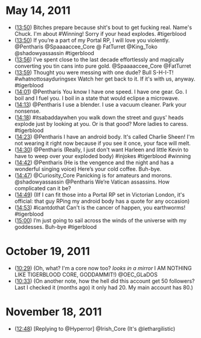 # May 14, 2011
* ([13:50](https://twitter.com/TigerBloodCore/status/69504937863806976)) Bitches prepare because shit's bout to get fucking real. Name's Chuck. I'm about #Winning! Sorry if your head explodes. #tigerblood
* ([13:50](https://twitter.com/TigerBloodCore/status/69504937863806976)) If you’re a part of my Portal RP, I will love you violently. @Pentharis @Spaaaaccee_Core @ FatTurret @King_Toko @shadowyassassin #tigerblood
* ([13:56](https://twitter.com/TigerBloodCore/status/69506409586376704)) I’ve spent close to the last decade effortlessly and magically converting you tin cans into pure gold. @Spaaaaccee_Core @FatTurret
* ([13:59](https://twitter.com/TigerBloodCore/status/69507136572502017)) Thought you were messing with one dude? Bull S-H-I-T! #whatnottosayduringsex Watch her get back to it. If it's with us, anyway. #tigerblood
* ([14:01](https://twitter.com/TigerBloodCore/status/69508713102323712)) @Pentharis You know I have one speed. I have one gear. Go. I boil and I fuel you. I boil in a state that would eclipse a microwave.
* ([14:13](https://twitter.com/TigerBloodCore/status/69510641253232640)) @Pentharis I use a blender. I use a vacuum cleaner. Park your nonsense.
* ([14:18](https://twitter.com/TigerBloodCore/status/69511834989903872)) #itsabaddaywhen you walk down the street and guys' heads explode just by looking at you. Or is that good? More ladies to caress. #tigerblood
* ([14:23](https://twitter.com/TigerBloodCore/status/69513189657821184)) @Pentharis I have an android body. It's called Charlie Sheen! I'm not wearing it right now because if you see it once, your face will melt.
* ([14:30](https://twitter.com/TigerBloodCore/status/69514913407705089)) @Pentharis (Really, I just don't want Harleen and little Kevin to have to weep over your exploded body) #injokes #tigerblood #winning
* ([14:42](https://twitter.com/TigerBloodCore/status/69517985261432833)) @Pentharis (He is the vengence and the night and has a wonderful singing voice) Here’s your cold coffee. Buh-bye.
* ([14:47](https://twitter.com/TigerBloodCore/status/69519184442298368)) @Curiosity_Core Panicking is for amateurs and morons. @shadowyassassin @Pentharis We’re Vatican assassins. How complicated can it be?
* ([14:49](https://twitter.com/TigerBloodCore/status/69519779077169152)) (IIf I can fit those into a Portal RP set in Victorian London, it's official: that guy RPing my android body has a quote for any occasion)
* ([14:53](https://twitter.com/TigerBloodCore/status/69520795906478080)) #icantdothat Can't is the cancer of happen, you earthworms! #tigerblood
* ([15:00](https://twitter.com/TigerBloodCore/status/69522435111792640)) I’m just going to sail across the winds of the universe with my goddesses. Buh-bye #tigerblood

# October 19, 2011
* ([10:29](https://twitter.com/TigerBloodCore/status/126711534058602497)) (Oh, what? I'm a core now too? *looks in a mirror* I AM NOTHING LIKE TIGERBLOOD CORE, GODDAMMIT!) @OEC_GLaDOS
* ([10:33](https://twitter.com/TigerBloodCore/status/126712466322366464)) (On another note, how the hell did this account get 50 followers? Last I checked it (months ago) it only had 20. My main account has 80.)

# November 18, 2011
* ([12:48](https://twitter.com/TigerBloodCore/status/137633340432986112)) [Replying to @Hyperror] @Irish_Core (It's @lethargilistic)
